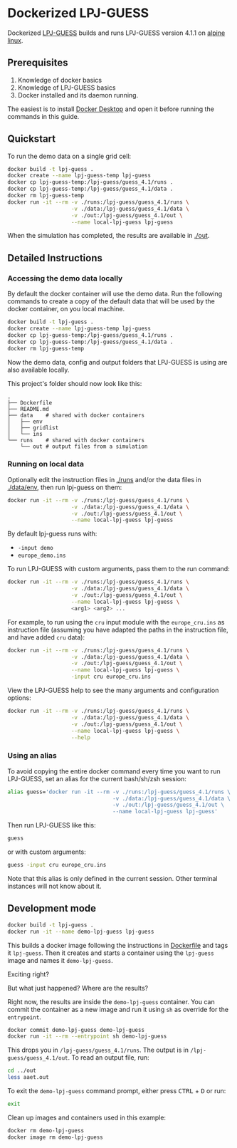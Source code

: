# Dockerized LPJ-GUESS

Dockerized [LPJ-GUESS](https://web.nateko.lu.se/lpj-guess/) builds and runs LPJ-GUESS version 4.1.1 on [alpine linux](https://www.alpinelinux.org/).

## Prerequisites

1. Knowledge of docker basics
2. Knowledge of LPJ-GUESS basics
3. Docker installed and its daemon running.

The easiest is to install [Docker Desktop](https://docs.docker.com/get-docker/) and open it before running the commands in this guide.

## Quickstart

To run the demo data on a single grid cell:

```sh
docker build -t lpj-guess .
docker create --name lpj-guess-temp lpj-guess
docker cp lpj-guess-temp:/lpj-guess/guess_4.1/runs .
docker cp lpj-guess-temp:/lpj-guess/guess_4.1/data .
docker rm lpj-guess-temp
docker run -it --rm -v ./runs:/lpj-guess/guess_4.1/runs \
                    -v ./data:/lpj-guess/guess_4.1/data \
                    -v ./out:/lpj-guess/guess_4.1/out \
                    --name local-lpj-guess lpj-guess
```

When the simulation has completed, the results are available in [./out](./out).

## Detailed Instructions

### Accessing the demo data locally

By default the docker container will use the demo data.
Run the following commands to create a copy of the default data that will be used by the docker container, on you local machine.

```sh
docker build -t lpj-guess .
docker create --name lpj-guess-temp lpj-guess
docker cp lpj-guess-temp:/lpj-guess/guess_4.1/runs .
docker cp lpj-guess-temp:/lpj-guess/guess_4.1/data .
docker rm lpj-guess-temp
```

Now the demo data, config and output folders that LPJ-GUESS is using are also available locally.

This project's folder should now look like this:

```text
.
├── Dockerfile
├── README.md
├── data    # shared with docker containers
│   ├── env
│   ├── gridlist
│   └── ins
└── runs    # shared with docker containers
    └── out # output files from a simulation
```

### Running on local data

Optionally edit the instruction files in [./runs](./runs) and/or the data files in [./data/env](./data/env), then run lpj-guess on them:

```sh
docker run -it --rm -v ./runs:/lpj-guess/guess_4.1/runs \
                    -v ./data:/lpj-guess/guess_4.1/data \
                    -v ./out:/lpj-guess/guess_4.1/out \
                    --name local-lpj-guess lpj-guess
```

By default lpj-guess runs with:

- `-input demo`
- `europe_demo.ins`

To run LPJ-GUESS with custom arguments, pass them to the run command:

```sh
docker run -it --rm -v ./runs:/lpj-guess/guess_4.1/runs \
                    -v ./data:/lpj-guess/guess_4.1/data \
                    -v ./out:/lpj-guess/guess_4.1/out \
                    --name local-lpj-guess lpj-guess \
                    <arg1> <arg2> ...
```

For example, to run using the `cru` input module with the `europe_cru.ins` as instruction file (assuming you have adapted the paths in the instruction file, and have added `cru` data):

```sh
docker run -it --rm -v ./runs:/lpj-guess/guess_4.1/runs \
                    -v ./data:/lpj-guess/guess_4.1/data \
                    -v ./out:/lpj-guess/guess_4.1/out \
                    --name local-lpj-guess lpj-guess \
                    -input cru europe_cru.ins
```

View the LPJ-GUESS help to see the many arguments and configuration options:

```sh
docker run -it --rm -v ./runs:/lpj-guess/guess_4.1/runs \
                    -v ./data:/lpj-guess/guess_4.1/data \
                    -v ./out:/lpj-guess/guess_4.1/out \
                    --name local-lpj-guess lpj-guess \
                    --help
```

### Using an alias

To avoid copying the entire docker command every time you want to run LPJ-GUESS, set an alias for the current bash/sh/zsh session:

```sh
alias guess='docker run -it --rm -v ./runs:/lpj-guess/guess_4.1/runs \
                                 -v ./data:/lpj-guess/guess_4.1/data \
                                 -v ./out:/lpj-guess/guess_4.1/out \
                                 --name local-lpj-guess lpj-guess'
```

Then run LPJ-GUESS like this:

```sh
guess
```

or with custom arguments:

```sh
guess -input cru europe_cru.ins
```

Note that this alias is only defined in the current session. Other terminal instances will not know about it.

## Development mode

```sh
docker build -t lpj-guess .
docker run -it --name demo-lpj-guess lpj-guess
```

This builds a docker image following the instructions in [Dockerfile](/Dockerfile) and tags it `lpj-guess`.
Then it creates and starts a container using the `lpj-guess` image and names it `demo-lpj-guess`.

Exciting right?

But what just happened? Where are the results?

Right now, the results are inside the `demo-lpj-guess` container. You can commit the container as a new image and run it using `sh` as override for the `entrypoint`.

```sh
docker commit demo-lpj-guess demo-lpj-guess
docker run -it --rm --entrypoint sh demo-lpj-guess
```

This drops you in `/lpj-guess/guess_4.1/runs`. The output is in `/lpj-guess/guess_4.1/out`. To read an output file, run:

```sh
cd ../out
less aaet.out
```

To exit the `demo-lpj-guess` command prompt, either press <kbd>CTRL</kbd> + <kbd>D</kbd> or run:

```sh
exit
```

Clean up images and containers used in this example:

```sh
docker rm demo-lpj-guess
docker image rm demo-lpj-guess
```
